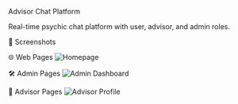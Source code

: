 Advisor Chat Platform

Real-time psychic chat platform with user, advisor, and admin roles.

 📸 Screenshots

 🌐 Web Pages
![Homepage](/frontend/public/Screenshots/WebPages/GiftRatingfeedback.png)

 🛠 Admin Pages
![Admin Dashboard](/frontend/public/Screenshots/AdminPages/AdminWelcome.png)

 🧙 Advisor Pages
![Advisor Profile](/frontend/public/Screenshots/AdvisorPages/AdvisorWelcome.png)
 
 
